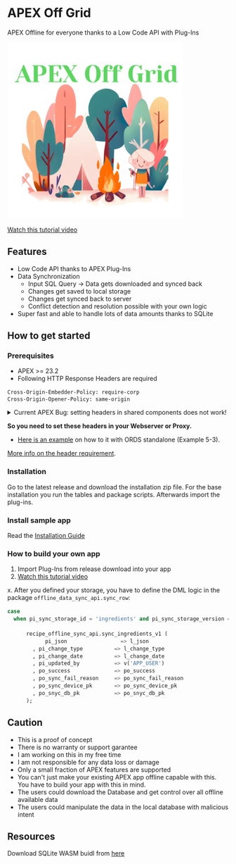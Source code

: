 # APEX Off Grid

APEX Offline for everyone thanks to a Low Code API with Plug-Ins

<img src="https://raw.githubusercontent.com/phartenfeller/apex-off-grid/main/assets/apex-off-grid-logo.png" width="400" >

[Watch this tutorial video](https://youtu.be/D9aTzsYK7MQ)

## Features

- Low Code API thanks to APEX Plug-Ins
- Data Synchronization
  - Input SQL Query -> Data gets downloaded and synced back
  - Changes get saved to local storage
  - Changes get synced back to server
  - Conflict detection and resolution possible with your own logic
- Super fast and able to handle lots of data amounts thanks to SQLite
## How to get started

### Prerequisites

- APEX >= 23.2
- Following HTTP Response Headers are required

```
Cross-Origin-Embedder-Policy: require-corp
Cross-Origin-Opener-Policy: same-origin
```
<details>
  <summary>Current APEX Bug: setting headers in shared components does not work!</summary>

There is a setting in APEX to set these headers. [There currently is a bug](https://twitter.com/chrisneumueller/status/1649367365342093313?s=20) that results in these headers not being set on Plug-In files. So this solution **currently does not work**.

![App > Shared Components > Security > Browser Security > HTTP Response Headers](./assets/http-headers-apex.png)

</details>

**So you need to set these headers in your Webserver or Proxy.**

- [Here is an example](https://docs.oracle.com/en/database/oracle/oracle-rest-data-services/23.4/ordig/miscellaneous-configuration-options-of-ORDS.html#GUID-A3798C5A-C6C6-40A2-826F-CE1CF0B8DDE2)  on how to it with ORDS standalone (Example 5-3).

[More info on the header requirement](https://sqlite.org/wasm/doc/trunk/persistence.md#:~:text=COOP%20and%20COEP%20HTTP%20Headers).

### Installation

Go to the latest release and download the installation zip file. For the base installation you run the tables and package scripts. Afterwards import the plug-ins.

### Install sample app

Read the [Installation Guide](./sample-apps/recipes/readme.md)

### How to build your own app

1. Import Plug-Ins from release download into your app
2. [Watch this tutorial video](https://youtu.be/D9aTzsYK7MQ)

x. After you defined your storage, you have to define the DML logic in the package `offline_data_sync_api.sync_row`:

```sql
case 
  when pi_sync_storage_id = 'ingredients' and pi_sync_storage_version = 1 then

	  recipe_offline_sync_api.sync_ingredients_v1 (
			pi_json                 => l_json
		, pi_change_type          => l_change_type
		, pi_change_date          => l_change_date
		, pi_updated_by           => v('APP_USER')
		, po_success              => po_success
		, po_sync_fail_reason     => po_sync_fail_reason
		, po_sync_device_pk       => po_sync_device_pk
		, po_snyc_db_pk           => po_snyc_db_pk
	  );
```

## Caution

- This is a proof of concept
- There is no warranty or support garantee
- I am working on this in my free time 
- I am not responsible for any data loss or damage
- Only a small fraction of APEX features are supported
- You can't just make your existing APEX app offline capable with this. You have to build your app with this in mind.
- The users could download the Database and get control over all offline available data
- The users could manipulate the data in the local database with malicious intent

## Resources

Download SQLite WASM buidl from [here](https://sqlite.org//download.html#:~:text=WebAssembly%20%26%20JavaScript)

